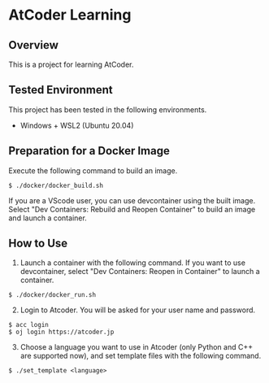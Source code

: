 # AtCoder Learning


## Overview

This is a project for learning AtCoder.

## Tested Environment
This project has been tested in the following environments.

- Windows + WSL2 (Ubuntu 20.04)

## Preparation for a Docker Image
Execute the following command to build an image.
```
$ ./docker/docker_build.sh
```
If you are a VScode user, you can use devcontainer using the built image.
Select "Dev Containers: Rebuild and Reopen Container" to build an image and
launch a container.


## How to Use
1. Launch a container with the following command.
If you want to use devcontainer, select "Dev Containers: Reopen in Container"
to launch a container.
```
$ ./docker/docker_run.sh
```
2. Login to Atcoder. You will be asked for your user name and password.
```
$ acc login
$ oj login https://atcoder.jp
```
3. Choose a language you want to use in Atcoder (only Python and C++ are supported now),
and set template files with the following command.
```
$ ./set_template <language>
```